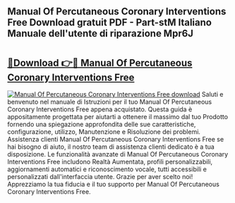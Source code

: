 ## Manual Of Percutaneous Coronary Interventions Free Download gratuit PDF - Part-stM Italiano Manuale dell'utente di riparazione Mpr6J

# <h2><a href="http://df9k61l.blite.top/?on=Manual+Of+Percutaneous+Coronary+Interventions+Free">🔗Download 👉🔴 Manual Of Percutaneous Coronary Interventions Free</a></h2>

[![Manual Of Percutaneous Coronary Interventions Free download](https://i.imgur.com/lujVjoI.png)](http://df9k61l.blite.top/?on=Manual+Of+Percutaneous+Coronary+Interventions+Free)
Saluti e benvenuto nel manuale di Istruzioni per il tuo Manual Of Percutaneous Coronary Interventions Free appena acquistato. Questa guida è appositamente progettata per aiutarti a ottenere il massimo dal tuo Prodotto fornendo una spiegazione approfondita delle sue caratteristiche, configurazione, utilizzo, Manutenzione e Risoluzione dei problemi. Assistenza clienti Manual Of Percutaneous Coronary Interventions Free se hai bisogno di aiuto, il nostro team di assistenza clienti dedicato è a tua disposizione. Le funzionalità avanzate di Manual Of Percutaneous Coronary Interventions Free includono Realtà Aumentata, profili personalizzabili, aggiornamenti automatici e riconoscimento vocale, tutti accessibili e personalizzati dall'interfaccia utente. Grazie per aver scelto noi! Apprezziamo la tua fiducia e il tuo supporto per Manual Of Percutaneous Coronary Interventions Free.
